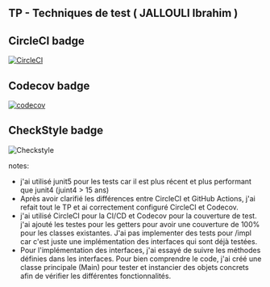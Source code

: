 ## TP - Techniques de test  ( JALLOULI Ibrahim )


## CircleCI badge
[![CircleCI](https://dl.circleci.com/status-badge/img/gh/Ibrahim-Jallouli/ceri-m1-techniques-de-test/tree/master.svg?style=svg)](https://dl.circleci.com/status-badge/redirect/gh/Ibrahim-Jallouli/ceri-m1-techniques-de-test/tree/master)

## Codecov badge
[![codecov](https://codecov.io/gh/Ibrahim-Jallouli/ceri-m1-techniques-de-test/graph/badge.svg?token=99T2G064EK)](https://codecov.io/gh/Ibrahim-Jallouli/ceri-m1-techniques-de-test)

## CheckStyle badge
![Checkstyle](https://img.shields.io/badge/checkstyle-8.44-brightgreen.svg)



notes: 
- j'ai utilisé junit5 pour les tests car il est plus récent et plus performant que junit4 (juint4 > 15 ans)
- Après avoir clarifié les différences entre CircleCI et GitHub Actions, j'ai refait tout le TP et ai correctement configuré CircleCI et Codecov.
- j'ai utilisé CircleCI pour la CI/CD et Codecov pour la couverture de test. j'ai ajouté les testes pour les getters pour avoir une couverture de 100% pour les classes existantes. J'ai pas implementer des tests pour /impl car c'est juste une implémentation des interfaces qui sont déjà testées.
- Pour l'implémentation des interfaces, j'ai essayé de suivre les méthodes définies dans les interfaces. Pour bien comprendre le code, j'ai créé une classe principale (Main) pour tester et instancier des objets concrets afin de vérifier les différentes fonctionnalités.
